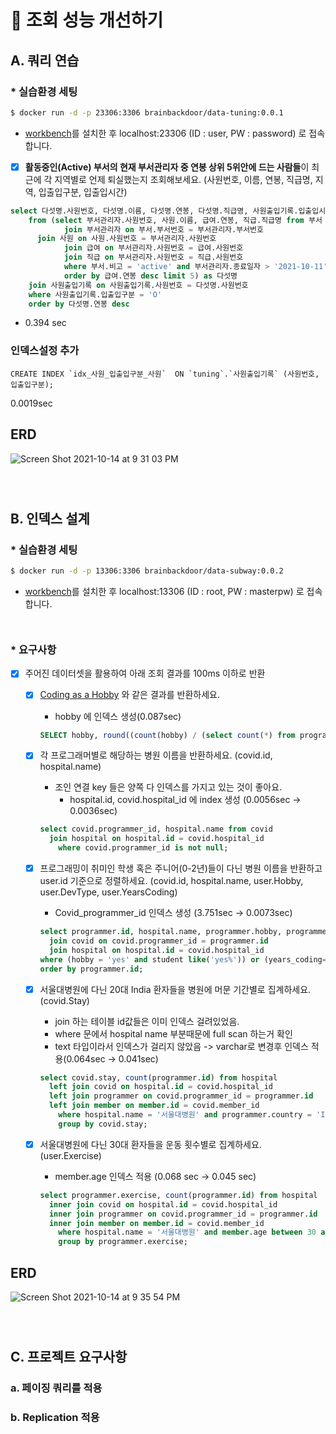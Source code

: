 # 🚀 조회 성능 개선하기

## A. 쿼리 연습

### * 실습환경 세팅

```sh
$ docker run -d -p 23306:3306 brainbackdoor/data-tuning:0.0.1
```
- [workbench](https://www.mysql.com/products/workbench/)를 설치한 후 localhost:23306 (ID : user, PW : password) 로 접속합니다.

- [x] **활동중인(Active) 부서의 현재 부서관리자 중 연봉 상위 5위안에 드는 사람들**이 최근에 각 지역별로 언제 퇴실했는지 조회해보세요.
  (사원번호, 이름, 연봉, 직급명, 지역, 입출입구분, 입출입시간)

```sql
select 다섯명.사원번호, 다섯명.이름, 다섯명.연봉, 다섯명.직급명, 사원출입기록.입출입시간, 사원출입기록.지역, 사원출입기록.입출입구분
	from (select 부서관리자.사원번호, 사원.이름, 급여.연봉, 직급.직급명 from 부서
			join 부서관리자 on 부서.부서번호 = 부서관리자.부서번호 
      join 사원 on 사원.사원번호 = 부서관리자.사원번호
			join 급여 on 부서관리자.사원번호 = 급여.사원번호
			join 직급 on 부서관리자.사원번호 = 직급.사원번호
			where 부서.비고 = 'active' and 부서관리자.종료일자 > '2021-10-11' and 급여.종료일자 > '2021-10-11' and 직급.종료일자 > '2021-10-11' 
			order by 급여.연봉 desc limit 5) as 다섯명
	join 사원출입기록 on 사원출입기록.사원번호 = 다섯명.사원번호
    where 사원출입기록.입출입구분 = 'O'
	order by 다섯명.연봉 desc 
```

- 0.394 sec



### 인덱스설정 추가

```
CREATE INDEX `idx_사원_입출입구분_사원`  ON `tuning`.`사원출입기록` (사원번호,입출입구분);
```

0.0019sec



## ERD

![Screen Shot 2021-10-14 at 9 31 03 PM](https://user-images.githubusercontent.com/28701943/137318498-568c230f-b2ae-4061-8311-52b90dcc38e5.png)


<div style="line-height:1em"><br style="clear:both" ></div>
<div style="line-height:1em"><br style="clear:both" ></div>


## B. 인덱스 설계

### * 실습환경 세팅

```sh
$ docker run -d -p 13306:3306 brainbackdoor/data-subway:0.0.2
```
- [workbench](https://www.mysql.com/products/workbench/)를 설치한 후 localhost:13306 (ID : root, PW : masterpw) 로 접속합니다.

<div style="line-height:1em"><br style="clear:both" ></div>

### * 요구사항

- [x] 주어진 데이터셋을 활용하여 아래 조회 결과를 100ms 이하로 반환

    - [x] [Coding as a  Hobby](https://insights.stackoverflow.com/survey/2018#developer-profile-_-coding-as-a-hobby) 와 같은 결과를 반환하세요.

      - hobby 에 인덱스 생성(0.087sec)

      ```sql
      SELECT hobby, round((count(hobby) / (select count(*) from programmer)) * 100, 1) from programmer group by hobby order by hobby desc;
      ```

    - [x] 각 프로그래머별로 해당하는 병원 이름을 반환하세요.  (covid.id, hospital.name)

      - 조인 연결 key 들은 양쪽 다 인덱스를 가지고 있는 것이 좋아요. 
        - hospital.id, covid.hospital_id 에 index 생성 (0.0056sec -> 0.0036sec)

      ```sql
      select covid.programmer_id, hospital.name from covid
      	join hospital on hospital.id = covid.hospital_id
          where covid.programmer_id is not null;
      ```

    - [x] 프로그래밍이 취미인 학생 혹은 주니어(0-2년)들이 다닌 병원 이름을 반환하고 user.id 기준으로 정렬하세요. (covid.id, hospital.name, user.Hobby, user.DevType, user.YearsCoding)

      - Covid_programmer_id 인덱스 생성 (3.751sec -> 0.0073sec)

      ```sql
      select programmer.id, hospital.name, programmer.hobby, programmer.dev_type, programmer.years_coding from programmer 
      	join covid on covid.programmer_id = programmer.id
      	join hospital on hospital.id = covid.hospital_id
      where (hobby = 'yes' and student like('yes%')) or (years_coding='0-2 years' and years_coding is not null)
      order by programmer.id;
      ```

    - [x] 서울대병원에 다닌 20대 India 환자들을 병원에 머문 기간별로 집계하세요. (covid.Stay)

      - join 하는 테이블 id값들은 이미 인덱스 걸려있었음.
      - where 문에서 hospital name 부분때문에 full scan 하는거 확인
      - text 타입이라서 인덱스가 걸리지 않았음 -> varchar로 변경후 인덱스 적용(0.064sec -> 0.041sec)

      ```sql
      select covid.stay, count(programmer.id) from hospital
      	left join covid on hospital.id = covid.hospital_id
      	left join programmer on covid.programmer_id = programmer.id
      	left join member on member.id = covid.member_id
          where hospital.name = '서울대병원' and programmer.country = 'India' and member.age between 20 and 29
          group by covid.stay;
      ```

    - [x] 서울대병원에 다닌 30대 환자들을 운동 횟수별로 집계하세요. (user.Exercise)

      - member.age 인덱스 적용 (0.068 sec -> 0.045 sec)

      ```sql
      select programmer.exercise, count(programmer.id) from hospital
      	inner join covid on hospital.id = covid.hospital_id
      	inner join programmer on covid.programmer_id = programmer.id
      	inner join member on member.id = covid.member_id
          where hospital.name = '서울대병원' and member.age between 30 and 39
          group by programmer.exercise;
      ```

      

## ERD

![Screen Shot 2021-10-14 at 9 35 54 PM](https://user-images.githubusercontent.com/28701943/137318398-4c9ee455-c61f-491d-9cfa-f28351efdc00.png)

<div style="line-height:1em"><br style="clear:both" ></div>
<div style="line-height:1em"><br style="clear:both" ></div>

## C. 프로젝트 요구사항

### a. 페이징 쿼리를 적용 

### b. Replication 적용 
